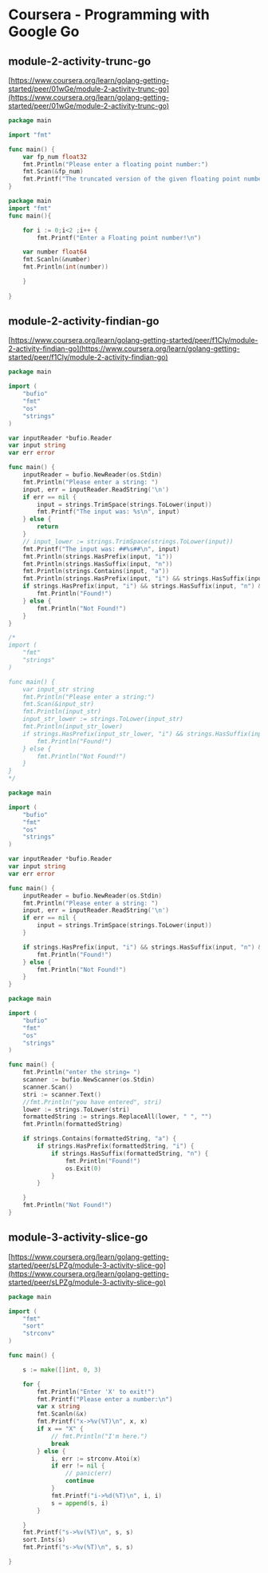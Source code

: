 # Coursera - Programming with Google Go

## module-2-activity-trunc-go

[https://www.coursera.org/learn/golang-getting-started/peer/01wGe/module-2-activity-trunc-go](https://www.coursera.org/learn/golang-getting-started/peer/01wGe/module-2-activity-trunc-go)

```go
package main

import "fmt"

func main() {
	var fp_num float32
	fmt.Println("Please enter a floating point number:")
	fmt.Scan(&fp_num)
	fmt.Printf("The truncated version of the given floating point number: %d", int(fp_num))
}
```

```go
package main
import "fmt"
func main(){

	for i := 0;i<2 ;i++ {
		fmt.Printf("Enter a Floating point number!\n")

	var number float64
	fmt.Scanln(&number)
	fmt.Println(int(number))

	}
	
}

```

## module-2-activity-findian-go

[https://www.coursera.org/learn/golang-getting-started/peer/f1Cly/module-2-activity-findian-go](https://www.coursera.org/learn/golang-getting-started/peer/f1Cly/module-2-activity-findian-go)

```go
package main

import (
	"bufio"
	"fmt"
	"os"
	"strings"
)

var inputReader *bufio.Reader
var input string
var err error

func main() {
	inputReader = bufio.NewReader(os.Stdin)
	fmt.Println("Please enter a string: ")
	input, err = inputReader.ReadString('\n')
	if err == nil {
		input = strings.TrimSpace(strings.ToLower(input))
		fmt.Printf("The input was: %s\n", input)
	} else {
		return
	}
	// input_lower := strings.TrimSpace(strings.ToLower(input))
	fmt.Printf("The input was: ##%s##\n", input)
	fmt.Println(strings.HasPrefix(input, "i"))
	fmt.Println(strings.HasSuffix(input, "n"))
	fmt.Println(strings.Contains(input, "a"))
	fmt.Println(strings.HasPrefix(input, "i") && strings.HasSuffix(input, "n") && strings.Contains(input, "a"))
	if strings.HasPrefix(input, "i") && strings.HasSuffix(input, "n") && strings.Contains(input, "a") {
		fmt.Println("Found!")
	} else {
		fmt.Println("Not Found!")
	}
}

/*
import (
	"fmt"
	"strings"
)

func main() {
	var input_str string
	fmt.Println("Please enter a string:")
	fmt.Scan(&input_str)
	fmt.Println(input_str)
	input_str_lower := strings.ToLower(input_str)
	fmt.Println(input_str_lower)
	if strings.HasPrefix(input_str_lower, "i") && strings.HasSuffix(input_str_lower, "n") && strings.Contains(input_str_lower, "a") {
		fmt.Println("Found!")
	} else {
		fmt.Println("Not Found!")
	}
}
*/

```



```go
package main

import (
	"bufio"
	"fmt"
	"os"
	"strings"
)

var inputReader *bufio.Reader
var input string
var err error

func main() {
	inputReader = bufio.NewReader(os.Stdin)
	fmt.Println("Please enter a string: ")
	input, err = inputReader.ReadString('\n')
	if err == nil {
		input = strings.TrimSpace(strings.ToLower(input))
	}

	if strings.HasPrefix(input, "i") && strings.HasSuffix(input, "n") && strings.Contains(input, "a") {
		fmt.Println("Found!")
	} else {
		fmt.Println("Not Found!")
	}
}

```



```go
package main

import (
	"bufio"
	"fmt"
	"os"
	"strings"
)

func main() {
	fmt.Println("enter the string= ")
	scanner := bufio.NewScanner(os.Stdin)
	scanner.Scan()
	stri := scanner.Text()
	//fmt.Println("you have entered", stri)
	lower := strings.ToLower(stri)
	formattedString := strings.ReplaceAll(lower, " ", "")
	fmt.Println(formattedString)

	if strings.Contains(formattedString, "a") {
		if strings.HasPrefix(formattedString, "i") {
			if strings.HasSuffix(formattedString, "n") {
				fmt.Println("Found!")
				os.Exit(0)
			}
		}

	}
	fmt.Println("Not Found!")
}

```



## module-3-activity-slice-go

[https://www.coursera.org/learn/golang-getting-started/peer/sLPZg/module-3-activity-slice-go](https://www.coursera.org/learn/golang-getting-started/peer/sLPZg/module-3-activity-slice-go)

```go
package main

import (
	"fmt"
	"sort"
	"strconv"
)

func main() {

	s := make([]int, 0, 3)

	for {
		fmt.Println("Enter 'X' to exit!")
		fmt.Printf("Please enter a number:\n")
		var x string
		fmt.Scanln(&x)
		fmt.Printf("x->%v(%T)\n", x, x)
		if x == "X" {
			// fmt.Println("I'm here.")
			break
		} else {
			i, err := strconv.Atoi(x)
			if err != nil {
				// panic(err)
				continue
			}
			fmt.Printf("i->%d(%T)\n", i, i)
			s = append(s, i)
		}

	}
	fmt.Printf("s->%v(%T)\n", s, s)
	sort.Ints(s)
	fmt.Printf("s->%v(%T)\n", s, s)

}

```

